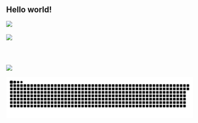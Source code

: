 ## Hello world! 
<div>
  <a href="https://nathalia.netlify.app/">
    <img height="180" src="https://github-readme-stats.vercel.app/api?username=nathaliaiscoding&hide_title=true&show_icons=true&include_all_commits=true&count_private=true&line_height=20&custom_title=my%20stats&theme=onedark&hide_border=true" />
 <br/><br/>
    <img height="180" src="https://github-readme-stats.vercel.app/api/top-langs/?username=nathaliaiscoding&hide_title=true&layout=compact&langs_count=10custom_title=languages%20I%20use%20the%20most&theme=onedark&hide_border=true&card_width=445" />
  </a>
</div>
<br/><br/>

##
<a href="https://www.linkedin.com/in/nathalialaudano/"><img src="https://img.shields.io/badge/LinkedIn-0077B5?style=for-the-badge&logo=linkedin&logoColor=white" /></a>

  ![Snake animation](https://github.com/nathaliaiscoding/nathaliaiscoding/blob/output/github-contribution-grid-snake.svg)
